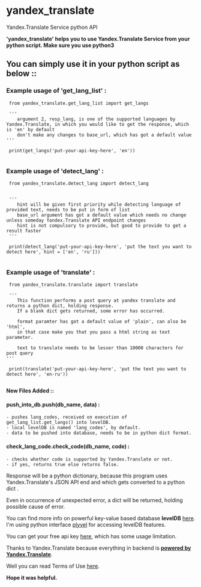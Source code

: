 # yandex_translate
 Yandex.Translate Service python API


**'yandex_translate' helps you to use Yandex.Translate Service from your python script. Make sure you use python3**


 ## You can simply use it in your python script as below :: 



 ### Example usage of 'get_lang_list' :


``` 
 from yandex_translate.get_lang_list import get_langs
 
 '''
    argument 2, resp_lang, is one of the supported languages by Yandex.Translate, in which you would like to get the response, which is 'en' by default
    don't make any changes to base_url, which has got a default value
'''

 print(get_langs('put-your-api-key-here', 'en'))
 
```



 ### Example usage of 'detect_lang' :


``` 
 from yandex_translate.detect_lang import detect_lang
 

 '''
    hint will be given first priority while detecting language of provided text, needs to be put in form of list
    base_url argument has got a default value which needs no change unless someday Yandex.Translate API endpoint changes 
    hint is not compulsory to provide, but good to provide to get a result faster
 '''

 print(detect_lang('put-your-api-key-here', 'put the text you want to detect here', hint = ['en', 'ru']))
 
```



### Example usage of 'translate' :


``` 
 from yandex_translate.translate import translate 
 
 '''
    This function performs a post query at yandex translate and returns a python dict, holding response.
    If a blank dict gets returned, some error has occurred.
    
    format paramter has got a default value of 'plain', can also be 'html', 
    in that case make you that you pass a html string as text parameter.
    
    text to translate needs to be lesser than 10000 characters for post query
'''
 
 print(translate('put-your-api-key-here', 'put the text you want to detect here', 'en-ru'))
 
```



**New Files Added ::**



#### push_into_db.push(db_name, data) :

    - pushes lang_codes, received on execution of get_lang_list.get_langs() into levelDB.
    - local levelDB is named 'lang_codes', by default.
    - data to be pushed into database, needs to be in python dict format.



#### check_lang_code.check_code(db_name, code) :

    - checks whether code is supported by Yandex.Translate or not.
    - if yes, returns true else returns false.



Response will be a python dictionary, because this program uses Yandex.Translate's JSON API end and which gets converted to a python dict .


Even in occurrence of unexpected error, a dict will be returned, holding possible cause of error.


You can find more info on powerful key-value based database **levelDB** [here](http://leveldb.org/). I'm using python interface [plyvel](https://plyvel.readthedocs.io/en/latest/index.html) for accessing levelDB features.


You can get your free api key [here](https://passport.yandex.com/auth?origin=translate&retpath=https%3A%2F%2Ftranslate.yandex.com%2Fdevelopers%2Fkeys), which has some usage limitation.



Thanks to Yandex.Translate because everything in backend is [**powered by Yandex.Translate**](http://translate.yandex.com/).



Well you can read Terms of Use [here](https://translate.yandex.com/developers/offer).



**Hope it was helpful.**
